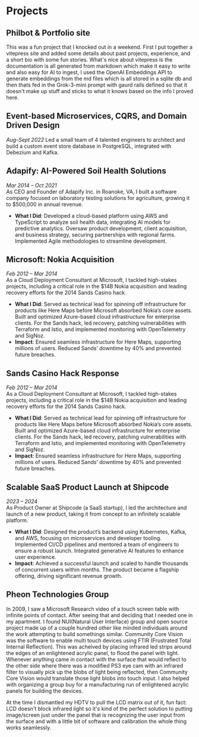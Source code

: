# Projects  

## Philbot & Portfolio site
This was a fun project that I knocked out in a weekend. First I put together a vitepress site and added some details about past projects, experience, and a short bio with some fun stories. What's nice about vitepress is the documentation is all generated from markdown which make it easy to write and also easy for AI to ingest, I used the OpenAI Embeddings API to generate embeddings from the md files which is all stored in a sqlite db and then thats fed in the Grok-3-mini prompt with gaurd rails defined so that it doesn't make up stuff and sticks to what it knows based on the info I proved here.

## Event-based Microservices, CQRS, and Domain Driven Design
*Aug-Sept 2022*
Led a small team of 4 talented engineers to architect and build a custom event store database in PostgreSQL, integrated with Debezium and Kafka. 

## Adapify: AI-Powered Soil Health Solutions  
*Mar 2014 – Oct 2021*  
As CEO and Founder of Adapify Inc. in Roanoke, VA, I built a software company focused on laboratory testing solutions for agriculture, growing it to $500,000 in annual revenue.  
- **What I Did**: Developed a cloud-based platform using AWS and TypeScript to analyze soil health data, integrating AI models for predictive analytics. Oversaw product development, client acquisition, and business strategy, securing partnerships with regional farms. Implemented Agile methodologies to streamline development.  

## Microsoft: Nokia Acquisition
*Feb 2012 – Mar 2014*  
As a Cloud Deployment Consultant at Microsoft, I tackled high-stakes projects, including a critical role in the $14B Nokia acquisition and leading recovery efforts for the 2014 Sands Casino hack.  
- **What I Did**: Served as technical lead for spinning off infrastructure for products like Here Maps before Microsoft absorbed Nokia’s core assets. Built and optimized Azure-based cloud infrastructure for enterprise clients. For the Sands hack, led recovery, patching vulnerabilities with Terraform and Istio, and implemented monitoring with OpenTelemetry and SigNoz.  
- **Impact**: Ensured seamless infrastructure for Here Maps, supporting millions of users. Reduced Sands’ downtime by 40% and prevented future breaches.  

## Sands Casino Hack Response  
*Feb 2012 – Mar 2014*  
As a Cloud Deployment Consultant at Microsoft, I tackled high-stakes projects, including a critical role in the $14B Nokia acquisition and leading recovery efforts for the 2014 Sands Casino hack.  
- **What I Did**: Served as technical lead for spinning off infrastructure for products like Here Maps before Microsoft absorbed Nokia’s core assets. Built and optimized Azure-based cloud infrastructure for enterprise clients. For the Sands hack, led recovery, patching vulnerabilities with Terraform and Istio, and implemented monitoring with OpenTelemetry and SigNoz.  
- **Impact**: Ensured seamless infrastructure for Here Maps, supporting millions of users. Reduced Sands’ downtime by 40% and prevented future breaches.  

## Scalable SaaS Product Launch at Shipcode  
*2023 – 2024*  
As Product Owner at Shipcode (a SaaS startup), I led the architecture and launch of a new product, taking it from concept to an infinitely scalable platform.  
- **What I Did**: Designed the product’s backend using Kubernetes, Kafka, and AWS, focusing on microservices and developer tooling. Implemented CI/CD pipelines and mentored a team of engineers to ensure a robust launch. Integrated generative AI features to enhance user experience.  
- **Impact**: Achieved a successful launch and scaled to handle thousands of concurrent users within months. The product became a flagship offering, driving significant revenue growth.

## Pheon Technologies Group
In 2009, I saw a Microsoft Research video of a touch screen table with infinite points of contact. After seeing that and deciding that I needed one in my apartment. I found NUI(Natural User Interface) group and open source project made up of a couple hundred other like minded individuals around the work attempting to build somethings similar. Community Core Vision was the software to enable multi touch devices using FTIR (Frustrated Total Internal Reflection). This was acheived by placing infrared led strips around the edges of an enlightened acrylic panel, to flood the panel with light. Whenever anything came in contact with the surface that would reflect to the other side where there was a modified PS3 eye cam with an infrared filter to visually pick up the blobs of light being reflected, then Community Core Vision would translate those light blobs into touch input. I also helped with organizing a group buy for a manufacturing run of enlightened acrylic panels for building the devices.

At the time I dismantled my HDTV to pull the LCD matrix out of it, fun fact: LCD doesn't block infrared light so it's kind of the perfect solution to putting image/screen just under the panel that is recognizing the user input from the surface and with a little bit of software and calibration the whole thing works seamlessly. 